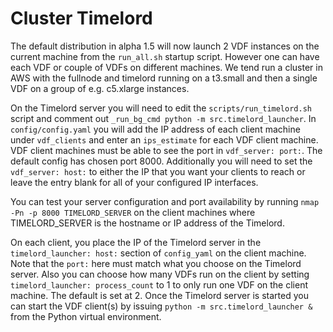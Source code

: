 # Cluster Timelord

The default distribution in alpha 1.5 will now launch 2 VDF instances on the current machine from the `run_all.sh` startup script. However one can have each VDF or couple of VDFs on different machines. We tend run a cluster in AWS with the fullnode and timelord running on a t3.small and then a single VDF on a group of e.g. c5.xlarge instances.

On the Timelord server you will need to edit the `scripts/run_timelord.sh` script and comment out `_run_bg_cmd python -m src.timelord_launcher`. In `config/config.yaml` you will add the IP address of each client machine under `vdf_clients` and enter an `ips_estimate` for each VDF client machine. VDF client machines must be able to see the port in `vdf_server: port:`. The default config has chosen port 8000. Additionally you will need to set the `vdf_server: host:` to either the IP that you want your clients to reach or leave the entry blank for all of your configured IP interfaces.

You can test your server configuration and port availability by running `nmap -Pn -p 8000 TIMELORD_SERVER` on the client machines where TIMELORD_SERVER is the hostname or IP address of the Timelord.

On each client, you place the IP of the Timelord server in the `timelord_launcher: host:` section of `config_yaml` on the client machine. Note that the `port:` here must match what you choose on the Timelord server. Also you can choose how many VDFs run on the client by setting `timelord_launcher: process_count` to 1 to only run one VDF on the client machine. The default is set at 2. Once the Timelord server is started you can start the VDF client(s) by issuing `python -m src.timelord_launcher &` from the Python virtual environment.